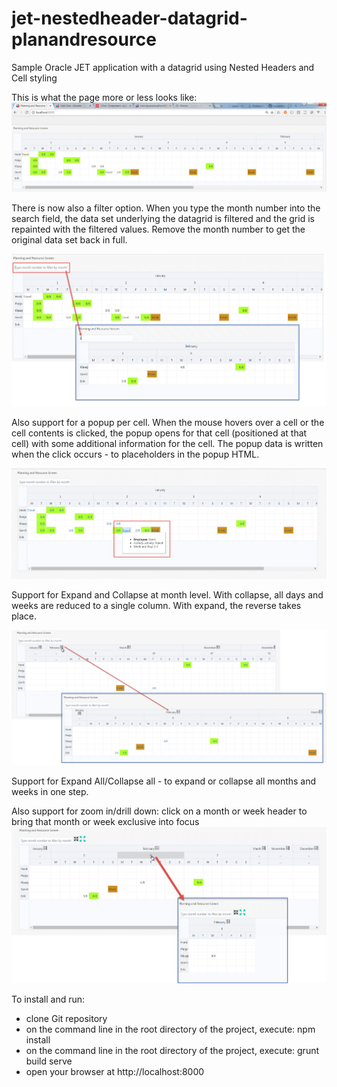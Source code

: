 # jet-nestedheader-datagrid-planandresource
Sample Oracle JET application with a datagrid using Nested Headers and Cell styling

This is what the page more or less looks like:
![alt text](screenshot-nesteddatagrid.png)

There is now also a filter option. When you type the month number into the search field, the data set underlying the datagrid is filtered and the grid is repainted with the filtered values. Remove the month number to get the original data set back in full.

![alt text](screenshot-filter.png)

Also support for a popup per cell. When the mouse hovers over a cell or the cell contents is clicked, the popup opens for that cell (positioned at that cell) with some additional information for the cell. The popup data is written when the click occurs - to placeholders in the popup HTML.

![alt text](screenshot-cellpopup.png)

Support for Expand and Collapse at month level. With collapse, all days and weeks are reduced to a single column. With expand, the reverse takes place.

![alt text](screenshot-collapseExpand.png)

Support for Expand All/Collapse all - to expand or collapse all months and weeks in one step.

Also support for zoom in/drill down: click on a month or week header to bring that month or week exclusive into focus
![alt text](screenshot-drilldownFocus.png)



To install and run:

* clone Git repository
* on the command line in the root directory of the project, execute: npm install
* on the command line in the root directory of the project, execute: grunt build serve
* open your browser at http://localhost:8000





